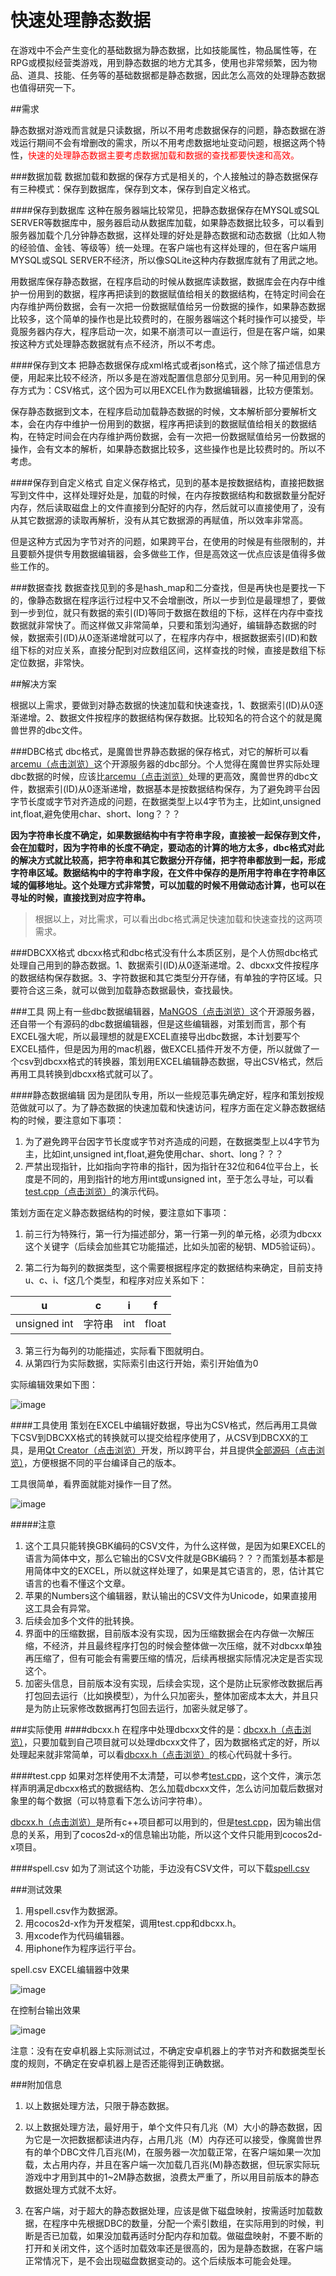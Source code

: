 # 快速处理静态数据

在游戏中不会产生变化的基础数据为静态数据，比如技能属性，物品属性等，在RPG或模拟经营类游戏，用到静态数据的地方尤其多，使用也非常频繁，因为物品、道具、技能、任务等的基础数据都是静态数据，因此怎么高效的处理静态数据也值得研究一下。

##需求

静态数据对游戏而言就是只读数据，所以不用考虑数据保存的问题，静态数据在游戏运行期间不会有增删改的需求，所以不用考虑数据地址变动问题，根据这两个特性，<font color="red">快速的处理静态数据主要考虑数据加载和数据的查找都要快速和高效。</font>

###数据加载
数据加载和数据的保存方式是相关的，个人接触过的静态数据保存有三种模式：保存到数据库，保存到文本，保存到自定义格式。

####保存到数据库
这种在服务器端比较常见，把静态数据保存在MYSQL或SQL SERVER等数据库中，服务器启动从数据库加载，如果静态数据比较多，可以看到服务器加载个几分钟静态数据，这样处理的好处是静态数据和动态数据（比如人物的经验值、金钱、等级等）统一处理。在客户端也有这样处理的，但在客户端用MYSQL或SQL SERVER不经济，所以像SQLite这种内存数据库就有了用武之地。

用数据库保存静态数据，在程序启动的时候从数据库读数据，数据库会在内存中维护一份用到的数据，程序再把读到的数据赋值给相关的数据结构，在特定时间会在内存维护两份数据，会有一次把一份数据赋值给另一份数据的操作，如果静态数据比较多，这个简单的操作也是比较费时的，在服务器端这个耗时操作可以接受，毕竟服务器内存大，程序启动一次，如果不崩溃可以一直运行，但是在客户端，如果按这种方式处理静态数据就有点不经济，所以不考虑。

####保存到文本
把静态数据保存成xml格式或者json格式，这个除了描述信息方便，用起来比较不经济，所以多是在游戏配置信息部分见到用。另一种见用到的保存方式为：CSV格式，这个因为可以用EXCEL作为数据编辑器，比较方便策划。

保存静态数据到文本，在程序启动加载静态数据的时候，文本解析部分要解析文本，会在内存中维护一份用到的数据，程序再把读到的数据赋值给相关的数据结构，在特定时间会在内存维护两份数据，会有一次把一份数据赋值给另一份数据的操作，会有文本的解析，如果静态数据比较多，这些操作也是比较费时的。所以不考虑。

####保存到自定义格式
自定义保存格式，见到的基本是按数据结构，直接把数据写到文件中，这样处理好处是，加载的时候，在内存按数据结构和数据数量分配好内存，然后读取磁盘上的文件直接到分配好的内存，然后就可以直接使用了，没有从其它数据源的读取再解析，没有从其它数据源的再赋值，所以效率非常高。

但是这种方式因为字节对齐的问题，如果跨平台，在使用的时候是有些限制的，并且要额外提供专用数据编辑器，会多做些工作，但是高效这一优点应该是值得多做些工作的。

###数据查找
数据查找见到的多是hash_map和二分查找，但是再快也是要找一下的，像静态数据在程序运行过程中又不会增删改，所以一步到位是最理想了，要做到一步到位，就只有数据的索引(ID)等同于数据在数组的下标，这样在内存中查找数据就非常快了。而这样做又非常简单，只要和策划沟通好，编辑静态数据的时候，数据索引(ID)从0逐渐递增就可以了，在程序内存中，根据数据索引(ID)和数组下标的对应关系，直接分配到对应数组区间，这样查找的时候，直接是数组下标定位数据，非常快。

##解决方案

根据以上需求，要做到对静态数据的快速加载和快速查找，1、数据索引(ID)从0逐渐递增。2、数据文件按程序的数据结构保存数据。比较知名的符合这个的就是魔兽世界的dbc文件。

###DBC格式
dbc格式，是魔兽世界静态数据的保存格式，对它的解析可以看[arcemu（点击浏览）](https://github.com/arcemu/arcemu)这个开源服务器的dbc部分。个人觉得在魔兽世界实际处理dbc数据的时候，应该比[arcemu（点击浏览）](https://github.com/arcemu/arcemu)处理的更高效，魔兽世界的dbc文件，数据索引(ID)从0逐渐递增，数据基本是按数据结构保存，为了避免跨平台因字节长度或字节对齐造成的问题，在数据类型上以4字节为主，比如int,unsigned int,float,避免使用char、short、long？？？

**因为字符串长度不确定，如果数据结构中有字符串字段，直接被一起保存到文件，会在加载时，因为字符串的长度不确定，要动态的计算的地方太多，dbc格式对此的解决方式就比较高，把字符串和其它数据分开存储，把字符串都放到一起，形成字符串区域。数据结构中的字符串字段，在文件中保存的是所用字符串在字符串区域的偏移地址。这个处理方式非常赞，可以加载的时候不用做动态计算，也可以在寻址的时候，直接找到对应字符串。**

> 根据以上，对比需求，可以看出dbc格式满足快速加载和快速查找的这两项需求。

###DBCXX格式
dbcxx格式和dbc格式没有什么本质区别，是个人仿照dbc格式处理自己用到的静态数据。1、数据索引(ID)从0逐渐递增。2、dbcxx文件按程序的数据结构保存数据。3、字符数据和其它类型分开存储，有单独的字符区域。只要符合这三条，就可以做到加载静态数据最快，查找最快。

###工具
网上有一些dbc数据编辑器，[MaNGOS（点击浏览）](https://github.com/mangos)这个开源服务器，还自带一个有源码的dbc数据编辑器，但是这些编辑器，对策划而言，那个有EXCEL强大呢，所以最理想的就是EXCEL直接导出dbc数据，本计划要写个EXCEL插件，但是因为用的mac机器，做EXCEL插件开发不方便，所以就做了一个csv到dbcxx格式的转换器，策划用EXCEL编辑静态数据，导出CSV格式，然后再用工具转换到dbcxx格式就可以了。

####静态数据编辑
因为是团队专用，所以一些规范事先确定好，程序和策划按规范做就可以了。为了静态数据的快速加载和快速访问，程序方面在定义静态数据结构的时候，要注意如下事项：

1. 为了避免跨平台因字节长度或字节对齐造成的问题，在数据类型上以4字节为主，比如int,unsigned int,float,避免使用char、short、long？？？
2. 严禁出现指针，比如指向字符串的指针，因为指针在32位和64位平台上，长度是不同的，用到指针的地方用int或unsigned int，至于怎么寻址，可以看[test.cpp（点击浏览）](https://github.com/sunjianhua/dbcxx/blob/master/test.cpp)的演示代码。

策划方面在定义静态数据结构的时候，要注意如下事项：

1. 前三行为特殊行，第一行为描述部分，第一行第一列的单元格，必须为dbcxx这个关键字（后续会加些其它功能描述，比如头加密的秘钥、MD5验证码）。

2. 第二行为每列的数据类型，这个需要根据程序定的数据结构来确定，目前支持u、c、i、f这几个类型，和程序对应关系如下： 

|u | c | i | f|
|----|----|----|----|
|unsigned int| 字符串 | int | float|

3. 第三行为每列的功能描述，实际看下图就明白。
4. 从第四行为实际数据，实际索引由这行开始，索引开始值为0

实际编辑效果如下图：

![image](README/1.png)

####工具使用
策划在EXCEL中编辑好数据，导出为CSV格式，然后再用工具做下CSV到DBCXX格式的转换就可以提交给程序使用了，从CSV到DBCXX的工具，是用[Qt Creator（点击浏览）](http://qt-project.org/)开发，所以跨平台，并且提供[全部源码（点击浏览）](https://github.com/sunjianhua/dbcxx/tree/master/DBCEX/DBCEX)，方便根据不同的平台编译自己的版本。

工具很简单，看界面就能对操作一目了然。

![image](README/2.png)

#####注意
1. 这个工具只能转换GBK编码的CSV文件，为什么这样做，是因为如果EXCEL的语言为简体中文，那么它输出的CSV文件就是GBK编码？？？而策划基本都是用简体中文的EXCEL，所以就这样处理了，如果是其它语言的，恩，估计其它语言的也看不懂这个文章。
2. 苹果的Numbers这个编辑器，默认输出的CSV文件为Unicode，如果直接用这工具会有异常。
3. 后续会加多个文件的批转换。
4. 界面中的压缩数据，目前版本没有实现，因为压缩数据会在内存做一次解压缩，不经济，并且最终程序打包的时候会整体做一次压缩，就不对dbcxx单独再压缩了，但有可能会有需要压缩的情况，后续再根据实际情况决定是否实现这个。
5. 加密头信息，目前版本没有实现，后续会实现，这个是防止玩家修改数据后再打包回去运行（比如换模型），为什么只加密头，整体加密成本太大，并且只是为防止玩家修改数据再打包回去运行，加密头就足够了。

###实际使用
####dbcxx.h
在程序中处理dbcxx文件的是：[dbcxx.h（点击浏览）](https://github.com/sunjianhua/dbcxx/blob/master/dbcxx.h)，只要加载到自己项目就可以处理dbcxx文件了，因为数据格式定的好，所以处理起来就非常简单，可以看[dbcxx.h（点击浏览）](https://github.com/sunjianhua/dbcxx/blob/master/dbcxx.h)的核心代码就十多行。

####test.cpp
如果对怎样使用不太清楚，可以参考[test.cpp](https://github.com/sunjianhua/dbcxx/blob/master/test.cpp)，这个文件，演示怎样声明满足dbcxx格式的数据结构、怎么加载dbcxx文件，怎么访问加载后数据对象里的每个数据（可以特意看下怎么访问字符串）。

[dbcxx.h（点击浏览）](https://github.com/sunjianhua/dbcxx/blob/master/dbcxx.h)是所有c++项目都可以用到的，但是[test.cpp](https://github.com/sunjianhua/dbcxx/blob/master/test.cpp)，因为输出信息的关系，用到了cocos2d-x的信息输出功能，所以这个文件只能用到cocos2d-x项目。

####spell.csv
如为了测试这个功能，手边没有CSV文件，可以下载[spell.csv](https://github.com/sunjianhua/dbcxx/blob/master/spell.csv)

###测试效果
1. 用spell.csv作为数据源。 
2. 用cocos2d-x作为开发框架，调用test.cpp和dbcxx.h。
3. 用xcode作为代码编辑器。
4. 用iphone作为程序运行平台。

spell.csv EXCEL编辑器中效果

![image](README/1.png)

在控制台输出效果

![image](README/3.png)

注意：没有在安卓机器上实际测试过，不确定安卓机器上的字节对齐和数据类型长度的规则，不确定在安卓机器上是否还能得到正确数据。

###附加信息
1. 以上数据处理方法，只限于静态数据。

2. 以上数据处理方法，最好用于，单个文件只有几兆（M）大小的静态数据，因为它是一次把数据都读进内存，占用几兆（M）内存还可以接受，像魔兽世界有的单个DBC文件几百兆(M)，在服务器一次加载正常，在客户端如果一次加载，太占用内存，并且在客户端一次加载几百兆(M)静态数据，但玩家实际玩游戏中才用到其中的1~2M静态数据，浪费太严重了，所以用目前版本的静态数据处理方式就不太好。

3. 在客户端，对于超大的静态数据处理，应该是做下磁盘映射，按需适时加载数据，在程序中先根据DBC的数量，分配一个索引数组，在实际用到的时候，判断是否已加载，如果没加载再适时分配内存和加载。做磁盘映射，不要不断的打开和关闭文件，这个适时加载效率还是很高的，因为是静态数据，在客户端正常情况下，是不会出现磁盘数据变动的。这个后续版本可能会处理。
